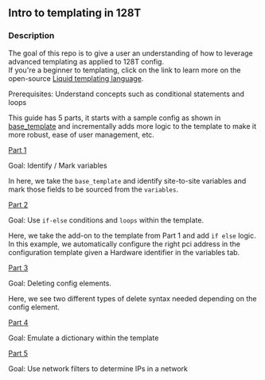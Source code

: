 ## Intro to templating in 128T

### Description

The goal of this repo is to give a user an understanding of how to leverage advanced templating as applied to 128T config.\
If you're a beginner to templating, click on the link to learn more on the open-source [Liquid templating language](https://shopify.github.io/liquid/basics/introduction/).

Prerequisites: Understand concepts such as conditional statements and loops

This guide has 5 parts, it starts with a sample config as shown in [base_template](base_template) and incrementally adds more logic to the template to make it more robust, ease of user management, etc.

[Part 1](Part_1/readme.md)

Goal: Identify / Mark variables

In here, we take the `base_template` and identify site-to-site variables and mark those fields to be sourced from the `variables`.

[Part 2](Part_2/readme.md)

Goal: Use `if-else` conditions and `loops` within the template.

Here, we take the add-on to the template from Part 1 and add `if else` logic. In this example, we automatically configure the right pci address in the configuration template given a Hardware identifier in the variables tab.

[Part 3](Part_3/readme.md)

Goal: Deleting config elements.

Here, we see two different types of delete syntax needed depending on the config element.

[Part 4](Part_4/readme.md)

Goal: Emulate a dictionary within the template

[Part 5](Part_5/readme.md)

Goal: Use network filters to determine IPs in a network
